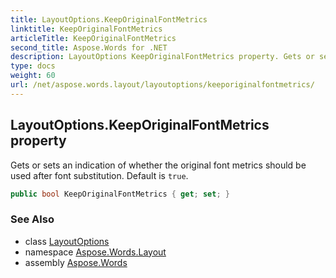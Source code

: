 ```yaml
---
title: LayoutOptions.KeepOriginalFontMetrics
linktitle: KeepOriginalFontMetrics
articleTitle: KeepOriginalFontMetrics
second_title: Aspose.Words for .NET
description: LayoutOptions KeepOriginalFontMetrics property. Gets or sets an indication of whether the original font metrics should be used after font substitution. Default is true in C#.
type: docs
weight: 60
url: /net/aspose.words.layout/layoutoptions/keeporiginalfontmetrics/
---
```

## LayoutOptions.KeepOriginalFontMetrics property

Gets or sets an indication of whether the original font metrics should be used after font substitution. Default is `true`.

```csharp
public bool KeepOriginalFontMetrics { get; set; }
```

### See Also

* class [LayoutOptions](../)
* namespace [Aspose.Words.Layout](../../../aspose.words.layout/)
* assembly [Aspose.Words](../../../)
